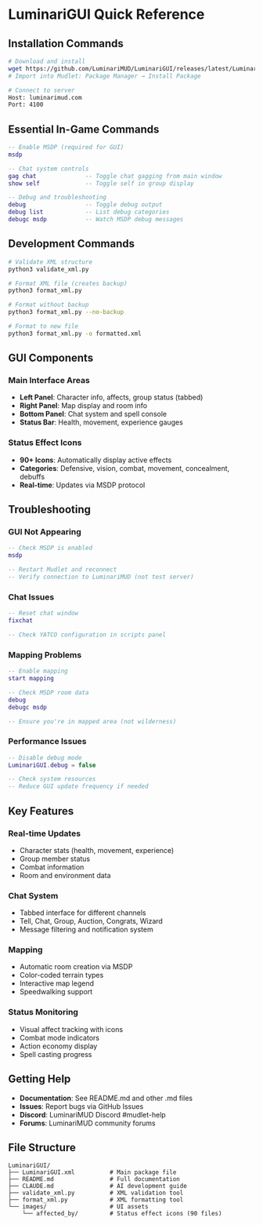 # LuminariGUI Quick Reference

## Installation Commands
```bash
# Download and install
wget https://github.com/LuminariMUD/LuminariGUI/releases/latest/LuminariGUI.xml
# Import into Mudlet: Package Manager → Install Package

# Connect to server
Host: luminarimud.com
Port: 4100
```

## Essential In-Game Commands
```lua
-- Enable MSDP (required for GUI)
msdp

-- Chat system controls
gag chat              -- Toggle chat gagging from main window
show self             -- Toggle self in group display

-- Debug and troubleshooting
debug                 -- Toggle debug output
debug list            -- List debug categories
debugc msdp           -- Watch MSDP debug messages
```

## Development Commands
```bash
# Validate XML structure
python3 validate_xml.py

# Format XML file (creates backup)
python3 format_xml.py

# Format without backup
python3 format_xml.py --no-backup

# Format to new file
python3 format_xml.py -o formatted.xml
```

## GUI Components

### Main Interface Areas
- **Left Panel**: Character info, affects, group status (tabbed)
- **Right Panel**: Map display and room info
- **Bottom Panel**: Chat system and spell console
- **Status Bar**: Health, movement, experience gauges

### Status Effect Icons
- **90+ Icons**: Automatically display active effects
- **Categories**: Defensive, vision, combat, movement, concealment, debuffs
- **Real-time**: Updates via MSDP protocol

## Troubleshooting

### GUI Not Appearing
```lua
-- Check MSDP is enabled
msdp

-- Restart Mudlet and reconnect
-- Verify connection to LuminariMUD (not test server)
```

### Chat Issues
```lua
-- Reset chat window
fixchat

-- Check YATCO configuration in scripts panel
```

### Mapping Problems
```lua
-- Enable mapping
start mapping

-- Check MSDP room data
debug
debugc msdp

-- Ensure you're in mapped area (not wilderness)
```

### Performance Issues
```lua
-- Disable debug mode
LuminariGUI.debug = false

-- Check system resources
-- Reduce GUI update frequency if needed
```

## Key Features

### Real-time Updates
- Character stats (health, movement, experience)
- Group member status
- Combat information
- Room and environment data

### Chat System
- Tabbed interface for different channels
- Tell, Chat, Group, Auction, Congrats, Wizard
- Message filtering and notification system

### Mapping
- Automatic room creation via MSDP
- Color-coded terrain types
- Interactive map legend
- Speedwalking support

### Status Monitoring
- Visual affect tracking with icons
- Combat mode indicators
- Action economy display
- Spell casting progress

## Getting Help

- **Documentation**: See README.md and other .md files
- **Issues**: Report bugs via GitHub Issues  
- **Discord**: LuminariMUD Discord #mudlet-help
- **Forums**: LuminariMUD community forums

## File Structure
```
LuminariGUI/
├── LuminariGUI.xml          # Main package file
├── README.md                # Full documentation
├── CLAUDE.md                # AI development guide
├── validate_xml.py          # XML validation tool
├── format_xml.py            # XML formatting tool
└── images/                  # UI assets
    └── affected_by/         # Status effect icons (90 files)
```